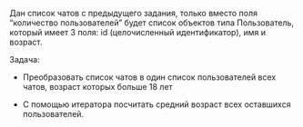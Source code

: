 Дан список чатов с предыдущего задания, только вместо поля “количество пользователей” будет список объектов типа Пользователь, который имеет 3 поля: id (целочисленный идентификатор), имя и возраст.

Задача:

- Преобразовать список чатов в один список пользователей всех чатов, возраст которых больше 18 лет

- С помощью итератора посчитать средний возраст всех оставшихся пользователей.